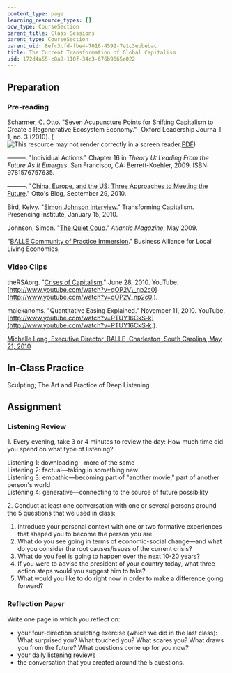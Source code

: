 ```yaml
---
content_type: page
learning_resource_types: []
ocw_type: CourseSection
parent_title: Class Sessions
parent_type: CourseSection
parent_uid: 8efc3cfd-fbe4-7016-4592-7e1c3ebbebac
title: The Current Transformation of Global Capitalism
uid: 172d4a55-c8a9-110f-34c3-676b9665e022
---
```


Preparation
-----------

### Pre-reading

Scharmer, C. Otto. "Seven Acupuncture Points for Shifting Capitalism to Create a Regenerative Ecosystem Economy." _Oxford Leadership Journa_l 1, no. 3 (2010). (![This resource may not render correctly in a screen reader.](/images/inacessible.gif)[PDF](http://www.ottoscharmer.com/docs/articles/2010_Oxford_SevenAcupuncturePoints.pdf))

———. "Individual Actions." Chapter 16 in _Theory U: Leading From the Future As It Emerges_. San Francisco, CA: Berrett-Koehler, 2009. ISBN: 9781576757635.

———. "[China, Europe, and the US: Three Approaches to Meeting the Future](http://www.blog.ottoscharmer.com/?p=266)." Otto's Blog, September 29, 2010.

Bird, Kelvy. "[Simon Johnson Interview](https://web.archive.org/web/20100127204910/http://www.tc.presencing.com/posts/simon-johnson-interview)." Transforming Capitalism. Presencing Institute, January 15, 2010.

Johnson, Simon. "[The Quiet Coup](http://www.theatlantic.com/magazine/archive/2009/05/the-quiet-coup/7364/)." _Atlantic Magazine_, May 2009.

"[BALLE Community of Practice Immersion](http://www.livingeconomies.org/immersion-program#Basics)." Business Alliance for Local Living Economies.

### Video Clips

theRSAorg. "[Crises of Capitalism](http://www.thersa.org/events/video/archive/david-harvey-the-crises-of-capitalism)." June 28, 2010. YouTube. [http://www.youtube.com/watch?v=qOP2V\_np2c0](http://www.youtube.com/watch?v=qOP2V_np2c0.).

malekanoms. "Quantitative Easing Explained." November 11, 2010. YouTube. [http://www.youtube.com/watch?v=PTUY16CkS-k](http://www.youtube.com/watch?v=PTUY16CkS-k.).

[Michelle Long, Executive Director, BALLE, Charleston, South Carolina, May 21, 2010](https://vimeo.com/13889267)

In-Class Practice
-----------------

Sculpting; The Art and Practice of Deep Listening

Assignment
----------

### Listening Review

1\. Every evening, take 3 or 4 minutes to review the day: How much time did you spend on what type of listening?

Listening 1: downloading—more of the same  
Listening 2: factual—taking in something new  
Listening 3: empathic—becoming part of "another movie," part of another person's world  
Listening 4: generative—connecting to the source of future possibility

2\. Conduct at least one conversation with one or several persons around the 5 questions that we used in class:

1.  Introduce your personal context with one or two formative experiences that shaped you to become the person you are.
2.  What do you see going in terms of economic-social change—and what do you consider the root causes/issues of the current crisis?
3.  What do you feel is going to happen over the next 10-20 years?
4.  If you were to advise the president of your country today, what three action steps would you suggest him to take?
5.  What would you like to do right now in order to make a difference going forward?

### Reflection Paper

Write one page in which you reflect on:

*   your four-direction sculpting exercise (which we did in the last class): What surprised you? What touched you? What scares you? What draws you from the future? What questions come up for you now?
*   your daily listening reviews
*   the conversation that you created around the 5 questions.
